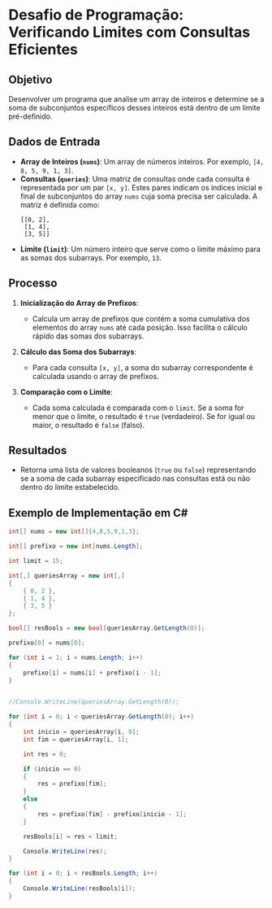 # Desafio de Programação: Verificando Limites com Consultas Eficientes

## Objetivo

Desenvolver um programa que analise um array de inteiros e determine se a soma de subconjuntos específicos desses inteiros está dentro de um limite pré-definido.

## Dados de Entrada

- **Array de Inteiros (`nums`)**: Um array de números inteiros. Por exemplo, `[4, 8, 5, 9, 1, 3]`.
- **Consultas (`queries`)**: Uma matriz de consultas onde cada consulta é representada por um par `[x, y]`. Estes pares indicam os índices inicial e final de subconjuntos do array `nums` cuja soma precisa ser calculada. A matriz é definida como:
  ```plaintext
  [[0, 2],
   [1, 4],
   [3, 5]]
- **Limite (`limit`)**: Um número inteiro que serve como o limite máximo para as somas dos subarrays. Por exemplo, `13`.

## Processo

1. **Inicialização do Array de Prefixos**: 
   - Calcula um array de prefixos que contém a soma cumulativa dos elementos do array `nums` até cada posição. Isso facilita o cálculo rápido das somas dos subarrays.

2. **Cálculo das Soma dos Subarrays**:
   - Para cada consulta `[x, y]`, a soma do subarray correspondente é calculada usando o array de prefixos.

3. **Comparação com o Limite**:
   - Cada soma calculada é comparada com o `limit`. Se a soma for menor que o limite, o resultado é `true` (verdadeiro). Se for igual ou maior, o resultado é `false` (falso).

## Resultados

- Retorna uma lista de valores booleanos (`true` ou `false`) representando se a soma de cada subarray especificado nas consultas está ou não dentro do limite estabelecido.

## Exemplo de Implementação em C#

```csharp
int[] nums = new int[]{4,8,5,9,1,3};

int[] prefixo = new int[nums.Length];

int limit = 15;

int[,] queriesArray = new int[,]
{
    { 0, 2 },
    { 1, 4 },
    { 3, 5 }
};

bool[] resBools = new bool[queriesArray.GetLength(0)];

prefixo[0] = nums[0];

for (int i = 1; i < nums.Length; i++)
{
    prefixo[i] = nums[i] + prefixo[i - 1];
}


//Console.WriteLine(queriesArray.GetLength(0));

for (int i = 0; i < queriesArray.GetLength(0); i++)
{
    int inicio = queriesArray[i, 0];
    int fim = queriesArray[i, 1];

    int res = 0;

    if (inicio == 0)
    {
        res = prefixo[fim];
    }
    else
    {
        res = prefixo[fim] - prefixo[inicio - 1];
    }

    resBools[i] = res < limit;

    Console.WriteLine(res);
}

for (int i = 0; i < resBools.Length; i++)
{
    Console.WriteLine(resBools[i]);
}
